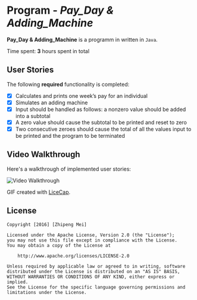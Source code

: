 # Program - *Pay_Day & Adding_Machine*

**Pay_Day & Adding_Machine** is a programm in written in `Java`.

Time spent: **3** hours spent in total

## User Stories

The following **required** functionality is completed:

- [x] Calculates and prints one week’s pay for an individual
- [x] Simulates an adding machine
- [x] Input should be handled as follows: a nonzero value should be added into a subtotal
- [x] A zero value should cause the subtotal to be printed and reset to zero
- [x] Two consecutive zeroes should cause the total of all the values input to be printed and the program to be terminated

## Video Walkthrough 

Here's a walkthrough of implemented user stories:

<img src='http://i.imgur.com/iD5o1Wv.gif' title='Video Walkthrough' width='' alt='Video Walkthrough' />

GIF created with [LiceCap](http://www.cockos.com/licecap/).

## License

    Copyright [2016] [Zhipeng Mei]

    Licensed under the Apache License, Version 2.0 (the "License");
    you may not use this file except in compliance with the License.
    You may obtain a copy of the License at

        http://www.apache.org/licenses/LICENSE-2.0

    Unless required by applicable law or agreed to in writing, software
    distributed under the License is distributed on an "AS IS" BASIS,
    WITHOUT WARRANTIES OR CONDITIONS OF ANY KIND, either express or implied.
    See the License for the specific language governing permissions and
    limitations under the License.
